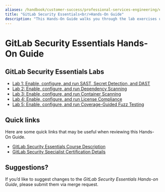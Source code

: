 ```yaml
---
aliases: /handbook/customer-success/professional-services-engineering/education-services/secessentialshandson.html
title: "GitLab Security Essentials<br/>Hands-On Guide"
description: "This Hands-On Guide walks you through the lab exercises used in the GitLab Security Essentials course."
---
```


# GitLab Security Essentials Hands-On Guide

## GitLab Security Essentials Labs
- [Lab 1: Enable, configure, and run SAST, Secret Detection, and DAST](./secessentialshandson1.html)
- [Lab 2: Enable, configure, and run Dependency Scanning](./secessentialshandson2.html)
- [Lab 3: Enable, configure, and run Container Scanning](./secessentialshandson3.html)
- [Lab 4: Enable, configure, and run License Compliance](./secessentialshandson4.html)
- [Lab 5: Enable, configure, and run Coverage-Guided Fuzz Testing](./secessentialshandson5.html)


## Quick links

Here are some quick links that may be useful when reviewing this Hands-On Guide.

- [GitLab Security Essentials Course Description](https://about.gitlab.com/services/education/security-essentials/)
- [GitLab Security Specialist Certification Details](https://about.gitlab.com/services/education/gitlab-security-specialist/)


## Suggestions?

If you’d like to suggest changes to the *GitLab Security Essentials Hands-on Guide*, please submit them via merge request.
